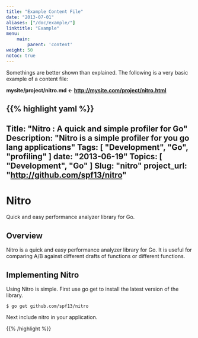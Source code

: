 ```yaml
---
title: "Example Content File"
date: "2013-07-01"
aliases: ["/doc/example/"]
linktitle: "Example"
menu:
    main:
        parent: 'content'
weight: 50
notoc: true
---
```


Somethings are better shown than explained. The following is a very basic example of a content file:

**mysite/project/nitro.md  <- http://mysite.com/project/nitro.html**

{{% highlight yaml %}}
---
Title:       "Nitro : A quick and simple profiler for Go"
Description: "Nitro is a simple profiler for you go lang applications"
Tags:        [ "Development", "Go", "profiling" ]
date:        "2013-06-19"
Topics:      [ "Development", "Go" ]
Slug:        "nitro"
project_url: "http://github.com/spf13/nitro"
---

# Nitro

Quick and easy performance analyzer library for Go.

## Overview

Nitro is a quick and easy performance analyzer library for Go.
It is useful for comparing A/B against different drafts of functions
or different functions.

## Implementing Nitro

Using Nitro is simple. First use go get to install the latest version
of the library.

    $ go get github.com/spf13/nitro

Next include nitro in your application.

{{% /highlight %}}


